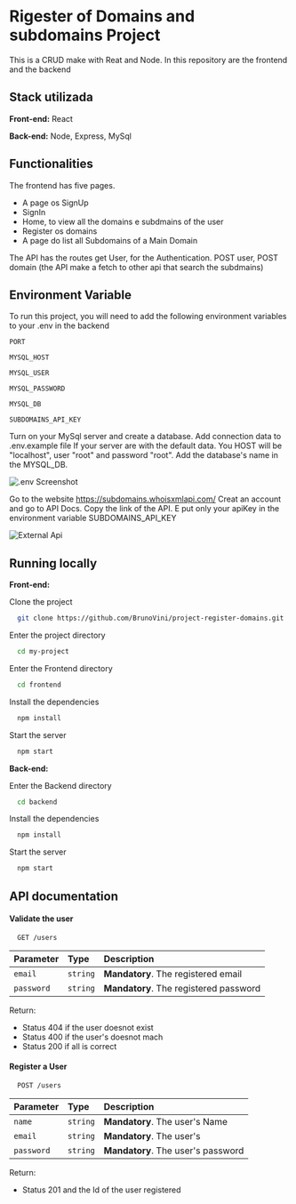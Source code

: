 
# Rigester of Domains and subdomains Project

This is a CRUD make with Reat and Node. In this repository are the frontend and the backend


## Stack utilizada

**Front-end:** React 

**Back-end:** Node, Express, MySql


## Functionalities

The frontend has five pages.  
 - A page os SignUp
 - SignIn
 - Home, to view all the domains e subdmains of the user
 - Register os domains
 - A page do list all Subdomains of a Main Domain

The API has the routes get User, for the Authentication. POST user, POST domain (the API make a fetch to other api that search the subdmains)


## Environment Variable

To run this project, you will need to add the following environment variables to your .env in the backend

`PORT`

`MYSQL_HOST`

`MYSQL_USER`

`MYSQL_PASSWORD`

`MYSQL_DB`

`SUBDOMAINS_API_KEY`

Turn on your MySql server and create a database.
Add connection data to .env.example file
If your server are with the default data. You HOST will be "localhost", user "root" and password "root".
Add the database's name in the MYSQL_DB.

![.env Screenshot](https://i.ibb.co/SPK3k7G/image.png)

Go to the website https://subdomains.whoisxmlapi.com/
Creat an account and go to API Docs.
Copy the link of the API. E put only your apiKey in the environment variable SUBDOMAINS_API_KEY 

![External Api](https://i.ibb.co/w44Gvgc/image.png)

## Running locally

**Front-end:**

Clone the project

```bash
  git clone https://github.com/BrunoVini/project-register-domains.git
```

Enter the project directory

```bash
  cd my-project
```

Enter the Frontend directory 

```bash
  cd frontend
```

Install the dependencies

```bash
  npm install
```

Start the server

```bash
  npm start
```

**Back-end:**


Enter the Backend directory

```bash
  cd backend
```

Install the dependencies

```bash
  npm install
```

Start the server

```bash
  npm start
```

## API documentation

#### Validate the user

```http
  GET /users
```

| Parameter   | Type       | Description                           |
| :---------- | :--------- | :---------------------------------- |
| `email` | `string` | **Mandatory**. The registered email |
| `password` | `string` | **Mandatory**. The registered password |

Return:
 - Status 404 if the user doesnot exist
 - Status 400 if the user's doesnot mach
 - Status 200 if all is correct

#### Register a User

```http
  POST /users
```

| Parameter   | Type       | Description                                   |
| :---------- | :--------- | :------------------------------------------ |
| `name`      | `string` | **Mandatory**. The user's Name |
| `email`      | `string` | **Mandatory**. The user's  |
| `password`      | `string` | **Mandatory**. The user's password |

Return:
- Status 201 and the Id of the user registered



